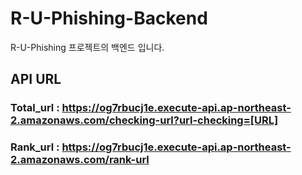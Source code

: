 # R-U-Phishing-Backend
R-U-Phishing 프로젝트의 백엔드 입니다.

## API URL
### Total_url : https://og7rbucj1e.execute-api.ap-northeast-2.amazonaws.com/checking-url?url-checking=[URL] 
### Rank_url : https://og7rbucj1e.execute-api.ap-northeast-2.amazonaws.com/rank-url

